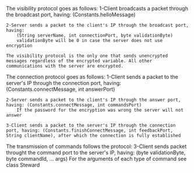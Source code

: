  The visibility protocol goes as follows:
 	1-Client broadcasts a packet through the broadcast port, having: (Constants.helloMessage)
 
 	2-Server sends a packet to the client's IP through the broadcast port, having:
 		(String serverName, int connectionPort, byte validationByte)
 		validationByte will be 0 in case the server does not use encryption
 
 	The visibility protocol is the only one that sends unencrypted messages regardless of the encrypted variable. All other communications with the server are encrypted.
 
 The connection protocol goes as follows:
 	1-Client sends a packet to the server's IP through the connection port, having: (Constants.connectMessage, int answerPort)
 
 	2-Server sends a packet to the client's IP through the answer port, having: (Constants.connectMessage, int commandsPort)
 		If the password for the encryption was wrong the server will not answer
 
 	3-Client sends a packet to the server's IP through the connection port, having: (Constants.finishConnectMessage, int feedbackPort, String clientName), after which the connection is fully established
 	
 
 
 The transmission of commands follows the protocol:
 	3-Client sends packet throught the command port to the server's IP, having: (byte validationByte, byte commandId, ... args)
 		For the arguments of each type of command see class Steward
